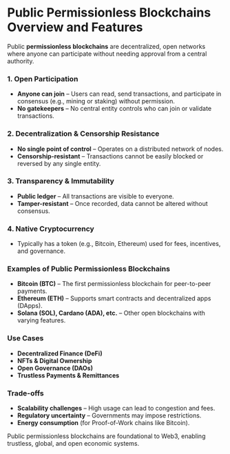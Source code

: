 # Public Permissionless Blockchains Overview and Features

Public **permissionless blockchains** are decentralized, open networks where anyone can participate without needing approval from a central authority.

### **1. Open Participation**
   - **Anyone can join** – Users can read, send transactions, and participate in consensus (e.g., mining or staking) without permission.
   - **No gatekeepers** – No central entity controls who can join or validate transactions.

### **2. Decentralization & Censorship Resistance**
   - **No single point of control** – Operates on a distributed network of nodes.
   - **Censorship-resistant** – Transactions cannot be easily blocked or reversed by any single entity.

### **3. Transparency & Immutability**
   - **Public ledger** – All transactions are visible to everyone.
   - **Tamper-resistant** – Once recorded, data cannot be altered without consensus.

### **4. Native Cryptocurrency**
   - Typically has a token (e.g., Bitcoin, Ethereum) used for fees, incentives, and governance.

### **Examples of Public Permissionless Blockchains**
   - **Bitcoin (BTC)** – The first permissionless blockchain for peer-to-peer payments.
   - **Ethereum (ETH)** – Supports smart contracts and decentralized apps (DApps).
   - **Solana (SOL), Cardano (ADA), etc.** – Other open blockchains with varying features.

### **Use Cases**
   - **Decentralized Finance (DeFi)**
   - **NFTs & Digital Ownership**
   - **Open Governance (DAOs)**
   - **Trustless Payments & Remittances**

### **Trade-offs**
   - **Scalability challenges** – High usage can lead to congestion and fees.
   - **Regulatory uncertainty** – Governments may impose restrictions.
   - **Energy consumption** (for Proof-of-Work chains like Bitcoin).

Public permissionless blockchains are foundational to Web3, enabling trustless, global, and open economic systems.
